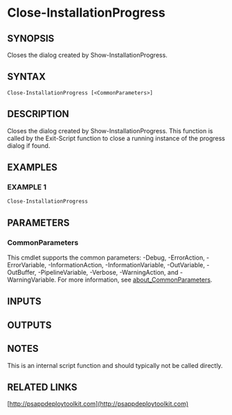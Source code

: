 ﻿---
external help file: PSAppDeployToolkit-help.xml
Module Name: PSAppDeployToolkit
online version: http://psappdeploytoolkit.com
schema: 2.0.0
---

# Close-InstallationProgress

## SYNOPSIS
Closes the dialog created by Show-InstallationProgress.

## SYNTAX

```
Close-InstallationProgress [<CommonParameters>]
```

## DESCRIPTION
Closes the dialog created by Show-InstallationProgress.
This function is called by the Exit-Script function to close a running instance of the progress dialog if found.

## EXAMPLES

### EXAMPLE 1
```
Close-InstallationProgress
```

## PARAMETERS

### CommonParameters
This cmdlet supports the common parameters: -Debug, -ErrorAction, -ErrorVariable, -InformationAction, -InformationVariable, -OutVariable, -OutBuffer, -PipelineVariable, -Verbose, -WarningAction, and -WarningVariable. For more information, see [about_CommonParameters](http://go.microsoft.com/fwlink/?LinkID=113216).

## INPUTS

## OUTPUTS

## NOTES
This is an internal script function and should typically not be called directly.

## RELATED LINKS

[http://psappdeploytoolkit.com](http://psappdeploytoolkit.com)

